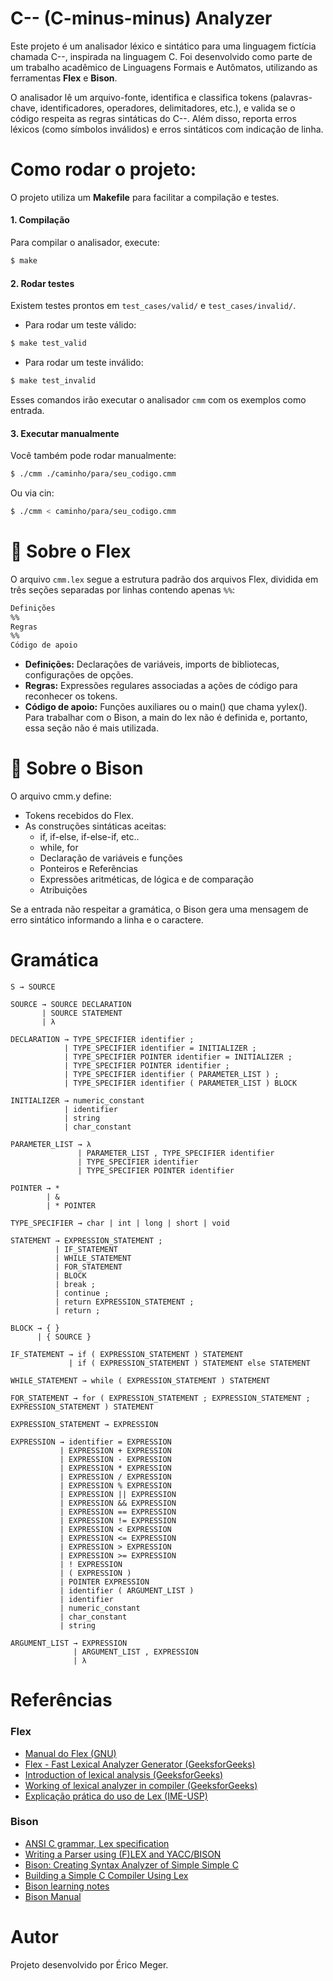 # C-- (C-minus-minus) Analyzer

Este projeto é um analisador léxico e sintático para uma linguagem fictícia chamada C--, inspirada na linguagem C. Foi desenvolvido como parte de um trabalho acadêmico de Linguagens Formais e Autômatos, utilizando as ferramentas **Flex** e **Bison**.
<p>O analisador lê um arquivo-fonte, identifica e classifica tokens (palavras-chave, identificadores, operadores, delimitadores, etc.), e valida se o código respeita as regras sintáticas do C--. Além disso, reporta erros léxicos (como símbolos inválidos) e erros sintáticos com indicação de linha.</p>

# Como rodar o projeto:

O projeto utiliza um **Makefile** para facilitar a compilação e testes.

#### 1. Compilação

Para compilar o analisador, execute:

```sh
$ make
```

#### 2. Rodar testes

Existem testes prontos em `test_cases/valid/` e `test_cases/invalid/`.

- Para rodar um teste válido:

```sh
$ make test_valid
```

- Para rodar um teste inválido:

```sh
$ make test_invalid
```

Esses comandos irão executar o analisador `cmm` com os exemplos como entrada.

#### 3. Executar manualmente

Você também pode rodar manualmente:

```sh
$ ./cmm ./caminho/para/seu_codigo.cmm
```

Ou via cin:

```sh
$ ./cmm < caminho/para/seu_codigo.cmm
```

# 📜 Sobre o Flex

O arquivo `cmm.lex` segue a estrutura padrão dos arquivos Flex, dividida em três seções separadas por linhas contendo apenas `%%`:

```bash
Definições
%%
Regras
%%
Código de apoio
```

- **Definições:** Declarações de variáveis, imports de bibliotecas, configurações de opções.
- **Regras:** Expressões regulares associadas a ações de código para reconhecer os tokens.
- **Código de apoio:** Funções auxiliares ou o main() que chama yylex(). Para trabalhar com o Bison, a main do lex não é definida e, portanto, essa seção não é mais utilizada.

# 🎯 Sobre o Bison

O arquivo cmm.y define:

- Tokens recebidos do Flex.
- As construções sintáticas aceitas:
  - if, if-else, if-else-if, etc..
  - while, for
  - Declaração de variáveis e funções
  - Ponteiros e Referências
  - Expressões aritméticas, de lógica e de comparação
  - Atribuições
  
Se a entrada não respeitar a gramática, o Bison gera uma mensagem de erro sintático informando a linha e o caractere.

# Gramática

```
S → SOURCE

SOURCE → SOURCE DECLARATION 
       | SOURCE STATEMENT 
       | λ

DECLARATION → TYPE_SPECIFIER identifier ;
            | TYPE_SPECIFIER identifier = INITIALIZER ;
            | TYPE_SPECIFIER POINTER identifier = INITIALIZER ;
            | TYPE_SPECIFIER POINTER identifier ;
            | TYPE_SPECIFIER identifier ( PARAMETER_LIST ) ;
            | TYPE_SPECIFIER identifier ( PARAMETER_LIST ) BLOCK

INITIALIZER → numeric_constant
            | identifier
            | string
            | char_constant

PARAMETER_LIST → λ
               | PARAMETER_LIST , TYPE_SPECIFIER identifier
               | TYPE_SPECIFIER identifier
               | TYPE_SPECIFIER POINTER identifier

POINTER → *
        | &
        | * POINTER

TYPE_SPECIFIER → char | int | long | short | void

STATEMENT → EXPRESSION_STATEMENT ;
          | IF_STATEMENT
          | WHILE_STATEMENT
          | FOR_STATEMENT
          | BLOCK
          | break ;
          | continue ;
          | return EXPRESSION_STATEMENT ;
          | return ;

BLOCK → { }
      | { SOURCE }

IF_STATEMENT → if ( EXPRESSION_STATEMENT ) STATEMENT
             | if ( EXPRESSION_STATEMENT ) STATEMENT else STATEMENT

WHILE_STATEMENT → while ( EXPRESSION_STATEMENT ) STATEMENT

FOR_STATEMENT → for ( EXPRESSION_STATEMENT ; EXPRESSION_STATEMENT ; EXPRESSION_STATEMENT ) STATEMENT

EXPRESSION_STATEMENT → EXPRESSION

EXPRESSION → identifier = EXPRESSION
           | EXPRESSION + EXPRESSION
           | EXPRESSION - EXPRESSION
           | EXPRESSION * EXPRESSION
           | EXPRESSION / EXPRESSION
           | EXPRESSION % EXPRESSION
           | EXPRESSION || EXPRESSION
           | EXPRESSION && EXPRESSION
           | EXPRESSION == EXPRESSION
           | EXPRESSION != EXPRESSION
           | EXPRESSION < EXPRESSION
           | EXPRESSION <= EXPRESSION
           | EXPRESSION > EXPRESSION
           | EXPRESSION >= EXPRESSION
           | ! EXPRESSION
           | ( EXPRESSION )
           | POINTER EXPRESSION
           | identifier ( ARGUMENT_LIST )
           | identifier
           | numeric_constant
           | char_constant
           | string

ARGUMENT_LIST → EXPRESSION
              | ARGUMENT_LIST , EXPRESSION
              | λ
```

# Referências

### Flex
- [Manual do Flex (GNU)](https://ftp.gnu.org/old-gnu/Manuals/flex-2.5.4/html_mono/flex.html#SEC5)
- [Flex - Fast Lexical Analyzer Generator (GeeksforGeeks)](https://www.geeksforgeeks.org/flex-fast-lexical-analyzer-generator/)
- [Introduction of lexical analysis (GeeksforGeeks)](https://www.geeksforgeeks.org/introduction-of-lexical-analysis/)
- [Working of lexical analyzer in compiler (GeeksforGeeks)](https://www.geeksforgeeks.org/working-of-lexical-analyzer-in-compiler/)
- [Explicação prática do uso de Lex (IME-USP)](https://www.ime.usp.br/~kon/MAC211/2002/lista/msg00071.html)


### Bison
- [ANSI C grammar, Lex specification](https://www.quut.com/c/ANSI-C-grammar-l.html)
- [Writing a Parser using (F)LEX and YACC/BISON](https://sayef.tech/post/writing-a-parser-using-flex-and-yaccbison/)
- [Bison: Creating Syntax Analyzer of Simple Simple C](https://www.youtube.com/watch?v=avXZE-Kgc-U)
- [Building a Simple C Compiler Using Lex](https://medium.com/@princedonda4489/building-a-simple-c-compiler-using-lex-96869fbb1e39)
- [Bison learning notes](https://github.com/ifding/flex-bison/blob/master/bison-learning-notes.md)
- [Bison Manual](https://www.gnu.org/software/bison/manual/html_node/Recursion.html)

# Autor

Projeto desenvolvido por Érico Meger.
